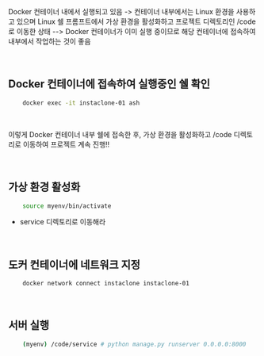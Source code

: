 Docker 컨테이너 내에서 실행되고 있음
-> 컨테이너 내부에서는 Linux 환경을 사용하고 있으며 Linux 쉘 프롬프트에서 가상 환경을 활성화하고 프로젝트 디렉토리인 /code로 이동한 상태
--> Docker 컨테이너가 이미 실행 중이므로 해당 컨테이너에 접속하여 내부에서 작업하는 것이 좋음

<br />

## Docker 컨테이너에 접속하여 실행중인 쉘 확인
```bash
    docker exec -it instaclone-01 ash
```

<br />

이렇게 Docker 컨테이너 내부 쉘에 접속한 후, 가상 환경을 활성화하고 /code 디렉토리로 이동하여 프로젝트 계속 진행!!

<br />

## 가상 환경 활성화
```bash
    source myenv/bin/activate
```
+ service 디렉토리로 이동해라

<br />



## 도커 컨테이너에 네트워크 지정
```bash
    docker network connect instaclone instaclone-01
```

<br />


## 서버 실행
```bash
    (myenv) /code/service # python manage.py runserver 0.0.0.0:8000
```